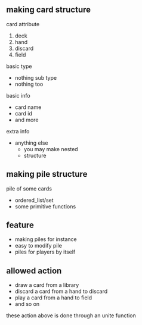making card structure
---
card attribute
1. deck
2. hand
3. discard
4. field

basic type
- nothing
sub type
- nothing too

basic info
- card name
- card id
- and more

extra info
- anything else
  - you may make nested
  - structure

making pile structure
---
pile of some cards
- ordered_list/set
- some primitive functions

feature
---
- making piles for instance
- easy to modify pile
- piles for players by itself

allowed action
---
- draw a card from a library
- discard a card from a hand to discard
- play a card from a hand to field
- and so on

these action above is done through an unite function
